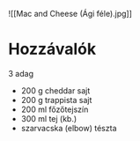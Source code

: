![[Mac and Cheese (Ági féle).jpg]]
# Hozzávalók
<span data-qty-parse>3 adag</span>
- 200 g cheddar sajt
- 200 g trappista sajt
- 200 ml főzőtejszín
- 300 ml tej (kb.)
- szarvacska (elbow) tészta